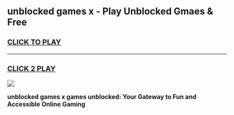 
## unblocked games x - Play Unblocked Gmaes & Free
<h3>
<a href="https://premium.freeplayer.one?title=unblocked_games_x&ref=19F">CLICK TO PLAY</a></h3>
<hr>

<h3>
<a href="https://premium.freeplayer.one?title=unblocked_games_x&ref=19F">CLICK 2 PLAY</a>
  
</h3>

<a href="https://premium.freeplayer.one?title=unblocked_games_x&ref=19F/"><img src="https://clearcache.store/games.png"></a>


**unblocked games x games unblocked: Your Gateway to Fun and Accessible Online Gaming**
